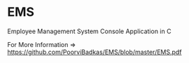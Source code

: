 # EMS
Employee Management System Console Application in C


For More Information  => https://github.com/PoorviBadkas/EMS/blob/master/EMS.pdf

